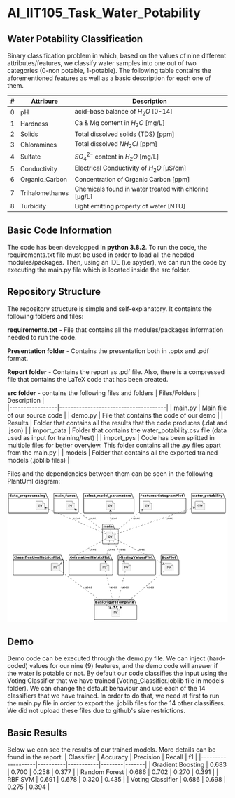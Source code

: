 # AI_IIT105_Task_Water_Potability
## Water Potability Classification
Binary classification problem in which, based on the values of nine different attributes/features, we classify water samples into one out of two categories (0-non potable, 1-potable). The following table contains the aforementioned features as well as a basic description for each one of them.

| # | Attribure       |  Description                         |               
|---|-----------------|--------------------------------------|
| 0 | pH              | acid–base balance of $H_{2}O$ [0-14] |
| 1 | Hardness        | Ca & Mg content in $H_{2}O$ [mg/L]   |
| 2 | Solids          | Total dissolved solids (TDS) [ppm]   |
| 3 | Chloramines     | Total dissolved $NH_{2}Cl$ [ppm]     |
| 4 | Sulfate         | $SO_{4}^{2-}$ content in $H_{2}O$ [mg/L] |
| 5 | Conductivity    | Electrical Conductivity of  $H_{2}O$ [μS/cm] |
| 6 | Organic_Carbon  | Concentration of Organic Carbon [ppm] |
| 7 | Trihalomethanes | Chemicals found in water treated with chlorine [μg/L] |
| 8 | Turbidity       | Light emitting property of water [NTU] |

## Basic Code Information
The code has been developped in **python 3.8.2**. To run the code, the requirements.txt file must be used in order to load all the needed modules/packages. Then, using an IDE (i.e spyder), we can run the code by executing the main.py file which is located inside the src folder.

## Repository Structure
The repository structure is simple and self-explanatory. It containts the following folders and files:

**requirements.txt** - File that contains all the modules/packages information needed to run the code.

**Presentation folder** - Contains the presentation both in .pptx and .pdf format.

**Report folder** - Contains the report as .pdf file. Also, there is a compressed file that contains the LaTeX code that has been created.

**src folder** - contains the following files and folders
| Files/Folders   |  Description                         |               
|-----------------|--------------------------------------|
| main.py         | Main file of our source code |
| demo.py         | File that contains the code of our demo |
| Results         | Folder that contains all the results that the code produces (.dat and .json) |
| import_data     | Folder that contains the water_potability.csv file (data used as input for training/test) |
| import_pys      | Code has been splitted in multiple files for better overview. This folder contains all the .py files apart from the main.py |
| models          | Folder that contains all the exported trained models (.joblib files) |

Files and the dependencies between them can be seen in the following PlantUml diagram:

![alt text](https://github.com/NMech/AI_IIT105_Task_Water_Potability/blob/main/PlantUml.PNG?raw=true)

## Demo
Demo code can be executed through the demo.py file. We can inject (hard-coded) values for our nine (9) features, and the demo code will answer if the water
is potable or not. By default our code classifies the input using the Voting Classifier that we have trained (Voting_Classifier.joblib file in models folder).
We can change the default behaviour and use each of the 14 classifiers that we have trained. In order to do that, we need at first to run the main.py file in
order to export the .joblib files for the 14 other classifiers. We did not upload these files due to github's size restrictions.

## Basic Results
Below we can see the results of our trained models. More details can be found in the report.
| Classifier        | Accuracy | Precision | Recall | f1    |
|-------------------|----------|-----------|--------|-------|
| Gradient Boosting | 0.683    | 0.700     | 0.258  | 0.377 |
| Random Forest     | 0.686    | 0.702     | 0.270  | 0.391 |
| RBF SVM           | 0.691    | 0.678     | 0.320  | 0.435 | 
| Voting Classifier | 0.686    | 0.698     | 0.275  | 0.394 |
